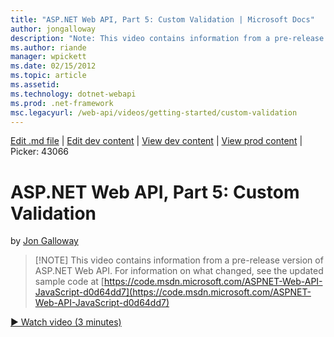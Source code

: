 ```yaml
---
title: "ASP.NET Web API, Part 5: Custom Validation | Microsoft Docs"
author: jongalloway
description: "Note: This video contains information from a pre-release version of ASP.NET Web API"
ms.author: riande
manager: wpickett
ms.date: 02/15/2012
ms.topic: article
ms.assetid: 
ms.technology: dotnet-webapi
ms.prod: .net-framework
msc.legacyurl: /web-api/videos/getting-started/custom-validation
---
```

[Edit .md file](C:\Projects\msc\dev\Msc.Www\Web.ASP\App_Data\github\web-api\videos\getting-started\custom-validation.md) | [Edit dev content](http://www.aspdev.net/umbraco#/content/content/edit/37167) | [View dev content](http://docs.aspdev.net/tutorials/web-api/videos/getting-started/custom-validation.html) | [View prod content](http://www.asp.net/web-api/videos/getting-started/custom-validation) | Picker: 43066

ASP.NET Web API, Part 5: Custom Validation
====================
by [Jon Galloway](https://github.com/jongalloway)

> [!NOTE] This video contains information from a pre-release version of ASP.NET Web API. For information on what changed, see the updated sample code at [https://code.msdn.microsoft.com/ASPNET-Web-API-JavaScript-d0d64dd7](https://code.msdn.microsoft.com/ASPNET-Web-API-JavaScript-d0d64dd7)

[&#9654; Watch video (3 minutes)](https://channel9.msdn.com/Blogs/ASP-NET-Site-Videos/aspnet-web-api-part-5-custom-validation)
